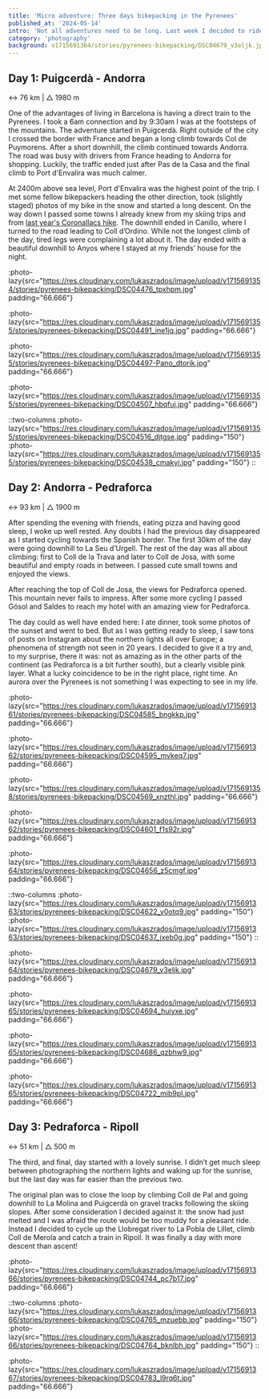 ```yaml
---
title: 'Micro adventure: Three days bikepacking in the Pyrenees'
published_at: '2024-05-14'
intro: 'Not all adventures need to be long. Last week I decided to ride in three days a 220 kilometer loop in the Pyrenees, linking some of the places I wanted to cycle for a while. It was my first solo adventure and this is how it went.'
category: 'photography'
background: v1715691364/stories/pyrenees-bikepacking/DSC04679_v3eljk.jpg
---
```


## Day 1: Puigcerdà - Andorra

↔ 76 km | △ 1980 m

One of the advantages of living in Barcelona is having a direct train to the Pyrenees. I took a 6am connection and by 9:30am I was at the footsteps of the mountains. The adventure started in Puigcerdà. Right outside of the city I crossed the border with France and began a long climb towards Col de Puymorens. After a short downhill, the climb continued towards Andorra. The road was busy with drivers from France heading to Andorra for shopping. Luckily, the traffic ended just after Pas de la Casa and the final climb to Port d'Envalira was much calmer. 

At 2400m above sea level, Port d'Envalira was the highest point of the trip. I met some fellow bikepackers heading the other direction, took (slightly staged) photos of my bike in the snow and started a long descent. On the way down I passed some towns I already knew from my skiing trips and from [last year's Coronallacs hike](/en/blog/coronallacs-hiking-around-andorra). The downhill ended in Canillo, where I turned to the road leading to Coll d’Ordino. While not the longest climb of the day, tired legs were complaining a lot about it. The day ended with a beautiful downhill to Anyos where I stayed at my friends’ house for the night.

:photo-lazy{src="https://res.cloudinary.com/lukaszrados/image/upload/v1715691354/stories/pyrenees-bikepacking/DSC04476_tpxhpm.jpg" padding="66.666"}

:photo-lazy{src="https://res.cloudinary.com/lukaszrados/image/upload/v1715691355/stories/pyrenees-bikepacking/DSC04491_ine1jq.jpg" padding="66.666"}

:photo-lazy{src="https://res.cloudinary.com/lukaszrados/image/upload/v1715691355/stories/pyrenees-bikepacking/DSC04497-Pano_dtorik.jpg" padding="66.666"}

:photo-lazy{src="https://res.cloudinary.com/lukaszrados/image/upload/v1715691355/stories/pyrenees-bikepacking/DSC04507_hbqfuj.jpg" padding="66.666"}

::two-columns
:photo-lazy{src="https://res.cloudinary.com/lukaszrados/image/upload/v1715691355/stories/pyrenees-bikepacking/DSC04516_djtgse.jpg" padding="150"}
:photo-lazy{src="https://res.cloudinary.com/lukaszrados/image/upload/v1715691355/stories/pyrenees-bikepacking/DSC04538_cmakyi.jpg" padding="150"}
::

## Day 2: Andorra - Pedraforca

↔ 93 km | △ 1900 m

After spending the evening with friends, eating pizza and having good sleep, I woke up well rested. Any doubts I had the previous day disappeared as I started cycling towards the Spanish border. The first 30km of the day were going downhill to La Seu d’Urgell. The rest of the day was all about climbing: first to Coll de la Trava and later to Coll de Josa, with some beautiful and empty roads in between. I passed cute small towns and enjoyed the views. 

After reaching the top of Coll de Josa, the views for Pedraforca opened. This mountain never fails to impress. After some more cycling I passed Gósol and Saldes to reach my hotel with an amazing view for Pedraforca. 

The day could as well have ended here: I ate dinner, took some photos of the sunset and went to bed. But as I was getting ready to sleep, I saw tons of posts on Instagram about the northern lights all over Europe; a phenomena of strength not seen in 20 years. I decided to give it a try and, to my surprise, there it was: not as amazing as in the other parts of the continent (as Pedraforca is a bit further south), but a clearly visible pink layer. What a lucky coincidence to be in the right place, right time. An aurora over the Pyrenees is not something I was expecting to see in my life.

:photo-lazy{src="https://res.cloudinary.com/lukaszrados/image/upload/v1715691361/stories/pyrenees-bikepacking/DSC04585_bngkkp.jpg" padding="66.666"}

:photo-lazy{src="https://res.cloudinary.com/lukaszrados/image/upload/v1715691362/stories/pyrenees-bikepacking/DSC04595_mvkeq7.jpg" padding="66.666"}

:photo-lazy{src="https://res.cloudinary.com/lukaszrados/image/upload/v1715691358/stories/pyrenees-bikepacking/DSC04569_xnzthl.jpg" padding="66.666"}

:photo-lazy{src="https://res.cloudinary.com/lukaszrados/image/upload/v1715691362/stories/pyrenees-bikepacking/DSC04601_f1s92r.jpg" padding="66.666"}

:photo-lazy{src="https://res.cloudinary.com/lukaszrados/image/upload/v1715691364/stories/pyrenees-bikepacking/DSC04656_z5cmgf.jpg" padding="66.666"}

::two-columns
:photo-lazy{src="https://res.cloudinary.com/lukaszrados/image/upload/v1715691363/stories/pyrenees-bikepacking/DSC04622_v0otq9.jpg" padding="150"}
:photo-lazy{src="https://res.cloudinary.com/lukaszrados/image/upload/v1715691363/stories/pyrenees-bikepacking/DSC04637_jxeb0g.jpg" padding="150"}
::

:photo-lazy{src="https://res.cloudinary.com/lukaszrados/image/upload/v1715691364/stories/pyrenees-bikepacking/DSC04679_v3eljk.jpg" padding="66.666"}

:photo-lazy{src="https://res.cloudinary.com/lukaszrados/image/upload/v1715691365/stories/pyrenees-bikepacking/DSC04694_huiyxe.jpg" padding="66.666"}

:photo-lazy{src="https://res.cloudinary.com/lukaszrados/image/upload/v1715691365/stories/pyrenees-bikepacking/DSC04686_qzbhw9.jpg" padding="66.666"}

:photo-lazy{src="https://res.cloudinary.com/lukaszrados/image/upload/v1715691365/stories/pyrenees-bikepacking/DSC04722_mib9pl.jpg" padding="66.666"}

## Day 3: Pedraforca - Ripoll

↔ 51 km | △ 500 m

The third, and final, day started with a lovely sunrise. I didn’t get much sleep between photographing the northern lights and waking up for the sunrise, but the last day was far easier than the previous two. 

The original plan was to close the loop by climbing Coll de Pal and going downhill to La Molina and Puigcerdà on gravel tracks following the skiing slopes. After some consideration I decided against it: the snow had just melted and I was afraid the route would be too muddy for a pleasant ride. Instead I decided to cycle up the Llobregat river to La Pobla de Lillet, climb Coll de Merola and catch a train in Ripoll. It was finally a day with more descent than ascent! 

:photo-lazy{src="https://res.cloudinary.com/lukaszrados/image/upload/v1715691366/stories/pyrenees-bikepacking/DSC04744_pc7b17.jpg" padding="66.666"}

::two-columns
:photo-lazy{src="https://res.cloudinary.com/lukaszrados/image/upload/v1715691366/stories/pyrenees-bikepacking/DSC04765_mzuebb.jpg" padding="150"}
:photo-lazy{src="https://res.cloudinary.com/lukaszrados/image/upload/v1715691366/stories/pyrenees-bikepacking/DSC04764_bknlbh.jpg" padding="150"}
::

:photo-lazy{src="https://res.cloudinary.com/lukaszrados/image/upload/v1715691367/stories/pyrenees-bikepacking/DSC04783_l9rq6t.jpg" padding="66.666"}
